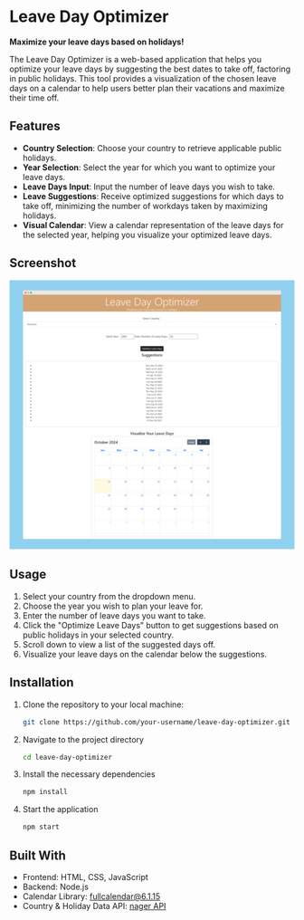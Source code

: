 # Leave Day Optimizer

**Maximize your leave days based on holidays!**

The Leave Day Optimizer is a web-based application that helps you optimize your leave days by suggesting the best dates to take off, factoring in public holidays. This tool provides a visualization of the chosen leave days on a calendar to help users better plan their vacations and maximize their time off.

## Features

- **Country Selection**: Choose your country to retrieve applicable public holidays.
- **Year Selection**: Select the year for which you want to optimize your leave days.
- **Leave Days Input**: Input the number of leave days you wish to take.
- **Leave Suggestions**: Receive optimized suggestions for which days to take off, minimizing the number of workdays taken by maximizing holidays.
- **Visual Calendar**: View a calendar representation of the leave days for the selected year, helping you visualize your optimized leave days.

## Screenshot

![Leave Day Optimizer](leave-screenshot.png)

## Usage

1. Select your country from the dropdown menu.
2. Choose the year you wish to plan your leave for.
3. Enter the number of leave days you want to take.
4. Click the "Optimize Leave Days" button to get suggestions based on public holidays in your selected country.
5. Scroll down to view a list of the suggested days off.
6. Visualize your leave days on the calendar below the suggestions.

## Installation

1. Clone the repository to your local machine:
   ```bash
   git clone https://github.com/your-username/leave-day-optimizer.git
   ```

2. Navigate to the project directory
    ```bash
    cd leave-day-optimizer
    ```

3. Install the necessary dependencies
    ```bash
    npm install
    ```

4. Start the application
    ```bash
    npm start
    ```

## Built With
- Frontend: HTML, CSS, JavaScript
- Backend: Node.js
- Calendar Library: [fullcalendar@6.1.15](https://cdn.jsdelivr.net/npm/fullcalendar@6.1.15/index.global.min.j)
- Country & Holiday Data API: [nager API](https://date.nager.at/Api/v3/PublicHolidays/)

